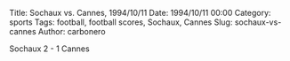 Title: Sochaux vs. Cannes, 1994/10/11
Date: 1994/10/11 00:00
Category: sports
Tags: football, football scores, Sochaux, Cannes
Slug: sochaux-vs-cannes
Author: carbonero


Sochaux 2 - 1 Cannes
